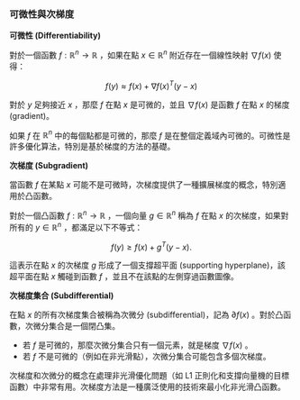 ### 可微性與次梯度

**可微性 (Differentiability)**

對於一個函數  $`f: \mathbb{R}^n \rightarrow \mathbb{R}`$ ，如果在點  $`x \in \mathbb{R}^n`$  附近存在一個線性映射  $`\nabla f(x)`$  使得：

$$f(y) \approx f(x) + \nabla f(x)^T (y - x)$$

對於  $`y`$  足夠接近  $`x`$ ，那麼  $`f`$  在點  $`x`$  是可微的，並且  $`\nabla f(x)`$  是函數  $`f`$  在點  $`x`$  的梯度 (gradient)。

如果  $`f`$  在  $`\mathbb{R}^n`$  中的每個點都是可微的，那麼  $`f`$  是在整個定義域內可微的。可微性是許多優化算法，特別是基於梯度的方法的基礎。

**次梯度 (Subgradient)**

當函數  $`f`$  在某點  $`x`$  可能不是可微時，次梯度提供了一種擴展梯度的概念，特別適用於凸函數。

對於一個凸函數  $`f: \mathbb{R}^n \rightarrow \mathbb{R}`$ ，一個向量  $`g \in \mathbb{R}^n`$  稱為  $`f`$  在點  $`x`$  的次梯度，如果對所有的  $`y \in \mathbb{R}^n`$ ，都滿足以下不等式：

$$f(y) \geq f(x) + g^T (y - x).$$

這表示在點  $`x`$  的次梯度  $`g`$  形成了一個支撐超平面 (supporting hyperplane)，該超平面在點  $`x`$  觸碰到函數  $`f`$ ，並且不在該點的左側穿過函數圖像。

**次梯度集合 (Subdifferential)**

在點  $`x`$  的所有次梯度集合被稱為次微分 (subdifferential)，記為  $`\partial f(x)`$ 。對於凸函數，次微分集合是一個閉凸集。

- 若  $`f`$  是可微的，那麼次微分集合只有一個元素，就是梯度  $`\nabla f(x)`$ 。
- 若  $`f`$  不是可微的（例如在非光滑點），次微分集合可能包含多個次梯度。

次梯度和次微分的概念在處理非光滑優化問題（如 L1 正則化和支撐向量機的目標函數）中非常有用。次梯度方法是一種廣泛使用的技術來最小化非光滑凸函數。
